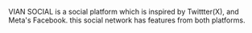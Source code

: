 VIAN SOCIAL is a social platform which is inspired by Twittter(X), and Meta's Facebook. this social network has features from both platforms. 
